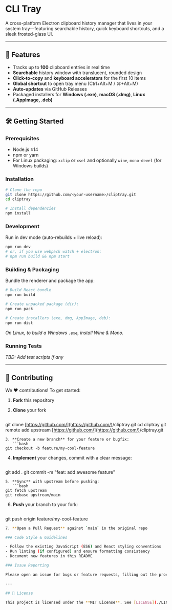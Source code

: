 # CLI Tray

A cross-platform Electron clipboard history manager that lives in your system tray—featuring searchable history, quick keyboard shortcuts, and a sleek frosted-glass UI.

---

## 🚀 Features

-   Tracks up to **100** clipboard entries in real time
-   **Searchable** history window with translucent, rounded design
-   **Click-to-copy** and **keyboard accelerators** for the first 10 items
-   **Global shortcut** to open tray menu (Ctrl+Alt+M / ⌘+Alt+M)
-   **Auto-updates** via GitHub Releases
-   Packaged installers for **Windows (.exe)**, **macOS (.dmg)**, **Linux (.AppImage, .deb)**

---

## 🛠️ Getting Started

### Prerequisites

-   Node.js ≥14
-   npm or yarn
-   For Linux packaging: `xclip` or `xsel` and optionally `wine`, `mono-devel` (for Windows builds)

### Installation

```bash
# Clone the repo
git clone https://github.com/<your-username>/cliptray.git
cd cliptray

# Install dependencies
npm install
```

### Development

Run in dev mode (auto-rebuilds + live reload):

```bash
npm run dev
# or, if you use webpack watch + electron:
# npm run build && npm start
```

### Building & Packaging

Bundle the renderer and package the app:

```bash
# Build React bundle
npm run build

# Create unpacked package (dir):
npm run pack

# Create installers (exe, dmg, AppImage, deb):
npm run dist
```

_On Linux, to build a Windows `.exe`, install Wine & Mono._

### Running Tests

_TBD: Add test scripts if any_

---

## 🤝 Contributing

We ❤️ contributions! To get started:

1. **Fork** this repository
2. **Clone** your fork

    ```bash

    ```

git clone [https://github.com/](https://github.com/)<your-username>/cliptray.git
cd cliptray
git remote add upstream [https://github.com/](https://github.com/)<original-owner>/cliptray.git

````
3. **Create a new branch** for your feature or bugfix:
   ```bash
git checkout -b feature/my-cool-feature
````

4. **Implement** your changes, commit with a clear message:

    ```bash

    ```

git add .
git commit -m "feat: add awesome feature"

````
5. **Sync** with upstream before pushing:
   ```bash
git fetch upstream
git rebase upstream/main
````

6. **Push** your branch to your fork:

    ```bash

    ```

git push origin feature/my-cool-feature

```bash
7. **Open a Pull Request** against `main` in the original repo

### Code Style & Guidelines

- Follow the existing JavaScript (ES6) and React styling conventions
- Run linting (if configured) and ensure formatting consistency
- Document new features in this README

### Issue Reporting

Please open an issue for bugs or feature requests, filling out the provided template.

---

## 📜 License

This project is licensed under the **MIT License**. See [LICENSE](./LICENSE) for details.

```
